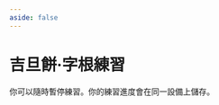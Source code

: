 ```yaml
---
aside: false
---
```

# 吉旦餅·字根練習

你可以隨時暫停練習。你的練習進度會在同一設備上儲存。

<script setup>
import Train from "@/train/ZigenTrain.vue"
import ZigenMap from "@/zigen/ZigenMap.vue"
</script>
<div class="zigen-font">
<Train name="wafel" zigenUrl="/zigen-wafel.csv" :range="[0,]" :mode='"both"' :supplement='false' :ming='false' />
</div>

<ZigenMap :default-scheme="'wafel'" column-min-width="1rem" />